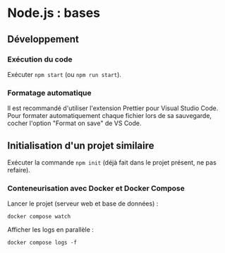 # Node.js : bases

## Développement

### Exécution du code

Exécuter `npm start` (ou `npm run start`).

### Formatage automatique

Il est recommandé d'utiliser l'extension Prettier pour Visual Studio Code.
Pour formater automatiquement chaque fichier lors de sa sauvegarde, cocher l'option "Format on save" de VS Code.

## Initialisation d'un projet similaire

Exécuter la commande `npm init` (déjà fait dans le projet présent, ne pas refaire).

### Conteneurisation avec Docker et Docker Compose

Lancer le projet (serveur web et base de données) :

```
docker compose watch
```

Afficher les logs en parallèle :

```
docker compose logs -f
```
